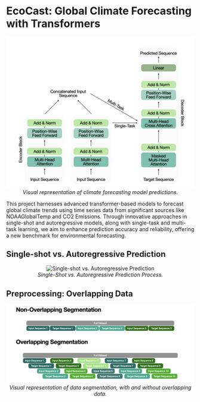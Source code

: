 # EcoCast: Global Climate Forecasting with Transformers

<p align="center">
  <img src="/Diagrams/architecture.jpeg" alt="Climate Forecasting Visualization">
  <br>
  <em>Visual representation of climate forecasting model predictions.</em>
</p>

This project harnesses advanced transformer-based models to forecast global climate trends using time series data from significant sources like NOAAGlobalTemp and CO2 Emissions. Through innovative approaches in single-shot and autoregressive models, along with single-task and multi-task learning, we aim to enhance prediction accuracy and reliability, offering a new benchmark for environmental forecasting.

## Single-shot vs. Autoregressive Prediction
<p align="center">
  <img src="/Diagrams/singshotvautoregressive.jpeg" alt="Single-shot vs. Autoregressive Prediction">
  <br>
  <em>Single-Shot vs. Autoregressive Prediction Process.</em>
</p>

## Preprocessing: Overlapping Data
<p align="center">
  <img src="/Diagrams/segmentation.jpeg" alt="Climate Forecasting Visualization">
  <br>
  <em>Visual representation of data segmentation, with and without overlapping data.</em>
</p>
